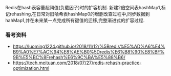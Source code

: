 
Redis在hash表容量超阈值(负载因子)时的扩容机制.
新建2倍空间表hashMap1,标记rehashing,在日常对旧哈希表hashMap0的增删改查过程中,同步数据到hahMap1,并在未来某一点完成所有键值的迁移,完整渐进式的扩容过程.



### 看考资料
- https://luoming1224.github.io/2018/11/12/%5Bredis%E5%AD%A6%E4%B9%A0%E7%AC%94%E8%AE%B0%5Dredis%E6%B8%90%E8%BF%9B%E5%BC%8Frehash%E6%9C%BA%E5%88%B6/
- https://tech.meituan.com/2018/07/27/redis-rehash-practice-optimization.html